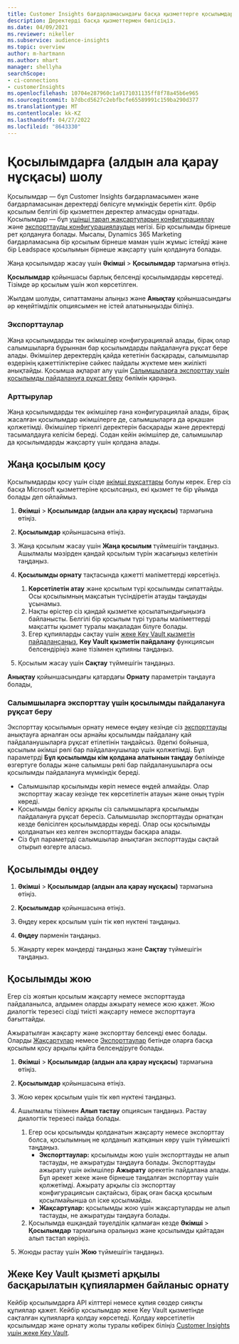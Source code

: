 ```yaml
---
title: Customer Insights бағдарламасындағы басқа қызметтерге қосылымдар.
description: Деректерді басқа қызметтермен бөлісіңіз.
ms.date: 04/09/2021
ms.reviewer: nikeller
ms.subservice: audience-insights
ms.topic: overview
author: m-hartmann
ms.author: mhart
manager: shellyha
searchScope:
- ci-connections
- customerInsights
ms.openlocfilehash: 10704e287960c1a9171031135ff8f78a45b6e965
ms.sourcegitcommit: b7dbcd5627c2ebfbcfe65589991c159ba290d377
ms.translationtype: MT
ms.contentlocale: kk-KZ
ms.lasthandoff: 04/27/2022
ms.locfileid: "8643330"
---
```

# <a name="connections-preview-overview"></a>Қосылымдарға (алдын ала қарау нұсқасы) шолу

Қосылымдар — бұл Customer Insights бағдарламасымен және бағдарламасынан деректерді бөлісуге мүмкіндік беретін кілт. Әрбір қосылым белгілі бір қызметпен деректер алмасуды орнатады. Қосылымдар — бұл [үшінші тарап жақсартуларын конфигурациялау](enrichment-hub.md) және [экспорттауды конфигурациялаудың](export-destinations.md) негізі. Бір қосылымды бірнеше рет қолдануға болады. Мысалы, Dynamics 365 Marketing бағдарламасына бір қосылым бірнеше маман үшін жұмыс істейді және бір Leadspace қосылымын бірнеше жақсарту үшін қолдануға болады.

Жаңа қосылымдар жасау үшін **Әкімші** > **Қосылымдар** тармағына өтіңіз.

**Қосылымдар** қойыншасы барлық белсенді қосылымдарды көрсетеді. Тізімде әр қосылым үшін жол көрсетілген. 

Жылдам шолуды, сипаттаманы алыңыз және **Анықтау** қойыншасындағы әр кеңейтімділік опциясымен не істей алатыныңызды біліңіз.

### <a name="exports"></a>Экспорттаулар

Жаңа қосылымдарды тек әкімшілер конфигурациялай алады, бірақ олар салымшыларға бұрыннан бар қосылымдарды пайдалануға рұқсат бере алады. Әкімшілер деректердің қайда кететінін басқарады, салымшылар өздерінің қажеттіліктеріне сәйкес пайдалы жүктеме мен жиілікті анықтайды. Қосымша ақпарат алу үшін [Салымшыларға экспорттау үшін қосылымды пайдалануға рұқсат беру](#allow-contributors-to-use-a-connection-for-exports) бөлімін қараңыз.

### <a name="enrichments"></a>Арттырулар

Жаңа қосылымдарды тек әкімшілер ғана конфигурациялай алады, бірақ жасалған қосылымдар әкімшілерге де, салымшыларға да әрқашан қолжетімді. Әкімшілер тіркелгі деректерін басқарады және деректерді тасымалдауға келісім береді. Содан кейін әкімшілер де, салымшылар да қосылымдарды жақсарту үшін қолдана алады.

## <a name="add-a-new-connection"></a>Жаңа қосылым қосу

Қосылымдарды қосу үшін сізде [әкімші рұқсаттары](permissions.md) болуы керек. Егер сіз басқа Microsoft қызметтеріне қосылсаңыз, екі қызмет те бір ұйымда болады деп ойлаймыз.

1. **Әкімші** > **Қосылымдар (алдын ала қарау нұсқасы)** тармағына өтіңіз.

1. **Қосылымдар** қойыншасына өтіңіз.

1. Жаңа қосылым жасау үшін **Жаңа қосылым** түймешігін таңдаңыз. Ашылмалы мәзірден қандай қосылым түрін жасағыңыз келетінін таңдаңыз.

1. **Қосылымды орнату** тақтасында қажетті мәліметтерді көрсетіңіз. 
   1. **Көрсетілетін атау** және қосылым түрі қосылымды сипаттайды. Осы қосылымның мақсатын түсіндіретін атауды таңдауды ұсынамыз.
   1. Нақты өрістер сіз қандай қызметке қосылатындығыңызға байланысты. Белгілі бір қосылым түрі туралы мәліметтерді мақсатты қызмет туралы мақаладан білуге болады.
   1. Егер құпияларды сақтау үшін [жеке Key Vault қызметін пайдалансаңыз](use-azure-key-vault.md), **Key Vault қызметін пайдалану** функциясын белсендіріңіз және тізімнен құпияны таңдаңыз.

1. Қосылым жасау үшін **Сақтау** түймешігін таңдаңыз.

**Анықтау** қойыншасындағы қатардағы **Орнату** параметрін таңдауға болады,

### <a name="allow-contributors-to-use-a-connection-for-exports"></a>Салымшыларға экспорттау үшін қосылымды пайдалануға рұқсат беру

Экспорттау қосылымын орнату немесе өңдеу кезінде сіз [экспорттауды](export-destinations.md) анықтауға арналған осы арнайы қосылымды пайдалану қай пайдаланушыларға рұқсат етілетінін таңдайсыз. Әдепкі бойынша, қосылым әкімші рөлі бар пайдаланушылар үшін қолжетімді. Бұл параметрді **Бұл қосылымды кім қолдана алатынын таңдау** бөлімінде өзгертуге болады және салымшы рөлі бар пайдаланушыларға осы қосылымды пайдалануға мүмкіндік береді.

- Салымшылар қосылымды көріп немесе өңдей алмайды. Олар экспорттау жасау кезінде тек көрсетілетін атауын және оның түрін көреді.
- Қосылымды бөлісу арқылы сіз салымшыларға қосылымды пайдалануға рұқсат бересіз. Салымшылар экспорттауды орнатқан кезде бөлісілген қосылымдарды көреді. Олар осы қосылымды қолданатын кез келген экспорттауды басқара алады.
- Сіз бұл параметрді салымшылар анықтаған экспорттауды сақтай отырып өзгерте аласыз.

## <a name="edit-a-connection"></a>Қосылымды өңдеу

1. **Әкімші** > **Қосылымдар (алдын ала қарау нұсқасы)** тармағына өтіңіз.

1. **Қосылымдар** қойыншасына өтіңіз.

1. Өңдеу керек қосылым үшін тік көп нүктені таңдаңыз.

1. **Өңдеу** пәрменін таңдаңыз.

1. Жаңарту керек мәндерді таңдаңыз және **Сақтау** түймешігін таңдаңыз.

## <a name="remove-a-connection"></a>Қосылымды жою

Егер сіз жоятын қосылым жақсарту немесе экспорттауда пайдаланылса, алдымен оларды ажырату немесе жою қажет. Жою диалогтік терезесі сізді тиісті жақсарту немесе экспорттауға бағыттайды. 

Ажыратылған жақсарту және экспорттау белсенді емес болады. Оларды [Жақсартулар](enrichment-hub.md) немесе [Экспорттаулар](export-destinations.md) бетінде оларға басқа қосылым қосу арқылы қайта белсендіруге болады.

1. **Әкімші** > **Қосылымдар (алдын ала қарау нұсқасы)** тармағына өтіңіз.

1. **Қосылымдар** қойыншасына өтіңіз.

1. Жою керек қосылым үшін тік көп нүктені таңдаңыз.

1. Ашылмалы тізімнен **Алып тастау** опциясын таңдаңыз. Растау диалогтік терезесі пайда болады.

   1. Егер осы қосылымды қолданатын жақсарту немесе экспорттау болса, қосылымның не қолданып жатқанын көру үшін түймешікті таңдаңыз.
      - **Экспорттаулар:** қосылымды жою үшін экспорттауды не алып тастауды, не ажыратуды таңдауға болады. Экспорттауды ажырату үшін әкімшілер **Ажырату** әрекетін пайдалана алады. Бұл әрекет жеке және бірнеше таңдалған экспорттау үшін қолжетімді. Ажырату арқылы сіз экспорттау конфигурациясын сақтайсыз, бірақ оған басқа қосылым қосылмайынша ол іске қосылмайды.
      - **Жақсартулар:** қосылымды жою үшін жақсартуларды не алып тастауды, не ажыратуды таңдауға болады. 
   1. Қосылымда ешқандай тәуелділік қалмаған кезде **Әкімші** > **Қосылымдар** тармағына оралыңыз және қосылымды қайтадан алып тастап көріңіз.

1. Жоюды растау үшін **Жою** түймешігін таңдаңыз.

## <a name="set-up-connections-with-secrets-managed-by-your-own-key-vault"></a>Жеке Key Vault қызметі арқылы басқарылатын құпиялармен байланыс орнату

Кейбір қосылымдарға API кілттері немесе құпия сөздер сияқты құпиялар қажет. Кейбір қосылымдар жеке Key Vault қызметінде сақталған құпияларға қолдау көрсетеді. Қолдау көрсетілетін қосылымдар және орнату жолы туралы көбірек біліңіз [Customer Insights үшін жеке Key Vault](use-azure-key-vault.md).
